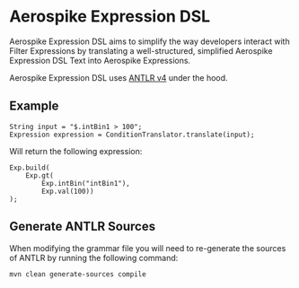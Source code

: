 # Aerospike Expression DSL

Aerospike Expression DSL aims to simplify the way developers interact with Filter Expressions by translating
a well-structured, simplified Aerospike Expression DSL Text into Aerospike Expressions.

Aerospike Expression DSL uses [ANTLR v4](https://github.com/antlr/antlr4) under the hood.

## Example
```
String input = "$.intBin1 > 100";
Expression expression = ConditionTranslator.translate(input);
```
Will return the following expression:
```
Exp.build(
    Exp.gt(
        Exp.intBin("intBin1"),
        Exp.val(100))
);
```

## Generate ANTLR Sources
When modifying the grammar file you will need to re-generate the sources of ANTLR by running the following command:

`mvn clean generate-sources compile`